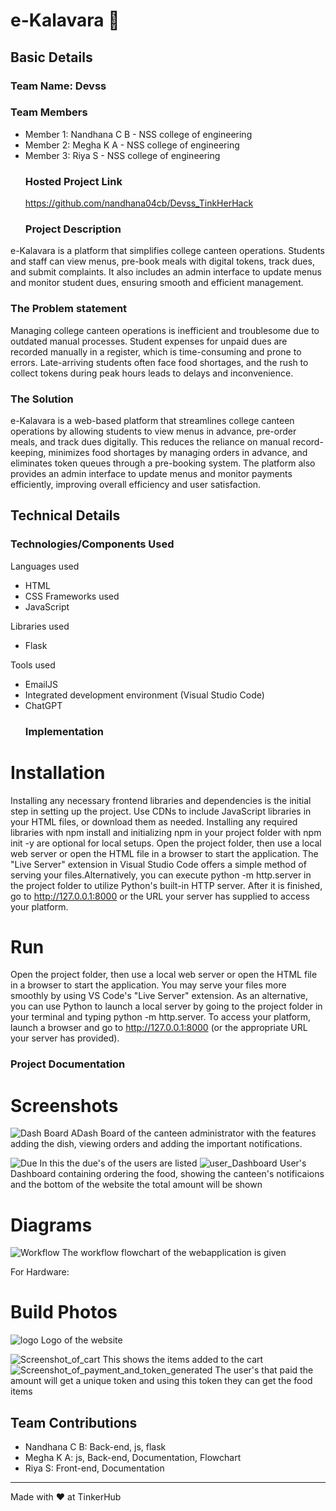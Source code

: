 # e-Kalavara 🎯


## Basic Details
### Team Name: Devss


### Team Members
- Member 1: Nandhana C B - NSS college of engineering
- Member 2: Megha K A - NSS college of engineering
- Member 3: Riya S - NSS college of engineering
  ### Hosted Project Link
  https://github.com/nandhana04cb/Devss_TinkHerHack
  ### Project Description
e-Kalavara is a platform that simplifies college canteen operations. Students and staff can view menus, pre-book meals with digital tokens, track dues, and submit complaints. It also includes an admin interface to update menus and monitor student dues, ensuring smooth and efficient management.

### The Problem statement
Managing college canteen operations is inefficient and troublesome due to outdated manual processes. Student expenses for unpaid dues are recorded manually in a register, which is time-consuming and prone to errors. Late-arriving students often face food shortages, and the rush to collect tokens during peak hours leads to delays and inconvenience.

### The Solution
e-Kalavara is a web-based platform that streamlines college canteen operations by allowing students to view menus in advance, pre-order meals, and track dues digitally. This reduces the reliance on manual record-keeping, minimizes food shortages by managing orders in advance, and eliminates token queues through a pre-booking system. The platform also provides an admin interface to update menus and monitor payments efficiently, improving overall efficiency and user satisfaction.

## Technical Details
### Technologies/Components Used
Languages used
- HTML
- CSS
  Frameworks used
- JavaScript

Libraries used
- Flask

Tools used
- EmailJS
- Integrated development environment (Visual Studio Code)
- ChatGPT
  ### Implementation
# Installation
Installing any necessary frontend libraries and dependencies is the initial step in setting up the project. Use CDNs to include JavaScript libraries in your HTML files, or download them as needed. Installing any required libraries with npm install <library> and initializing npm in your project folder with npm init -y are optional for local setups. Open the project folder, then use a local web server or open the HTML file in a browser to start the application. The "Live Server" extension in Visual Studio Code offers a simple method of serving your files.Alternatively, you can execute python -m http.server in the project folder to utilize Python's built-in HTTP server. After it is finished, go to http://127.0.0.1:8000 or the URL your server has supplied to access your platform.
# Run
Open the project folder, then use a local web server or open the HTML file in a browser to start the application. You may serve your files more smoothly by using VS Code's "Live Server" extension. As an alternative, you can use Python to launch a local server by going to the project folder in your terminal and typing python -m http.server. To access your platform, launch a browser and go to http://127.0.0.1:8000 (or the appropriate URL your server has provided).

### Project Documentation


# Screenshots 
![Dash Board](image/dashboard.jpeg)
ADash Board of the canteen administrator with the features adding the dish, viewing orders and adding the important notifications.

![Due](image/due.jpeg)
In this the due's of the users are listed
![user_Dashboard](image/user_dashboard.jpeg)
User's Dashboard containing ordering the food, showing the canteen's notificaions and the bottom of the website the total amount will be shown
# Diagrams
![Workflow](image/flowchart.jpeg)
The workflow flowchart of the webapplication is given

For Hardware:


# Build Photos


![logo](image/logo.jpeg)
Logo of the website

![Screenshot_of_cart](image/screenshot1.png)
This shows the items added to the cart
![Screenshot_of_payment_and_token_generated](image/screenshot2.jpeg)
The user's that paid the amount will get a unique token and using this token they can get the food items


## Team Contributions
- Nandhana C B: Back-end, js, flask
- Megha K A: js, Back-end, Documentation, Flowchart
- Riya S: Front-end, Documentation

---
Made with ❤️ at TinkerHub
